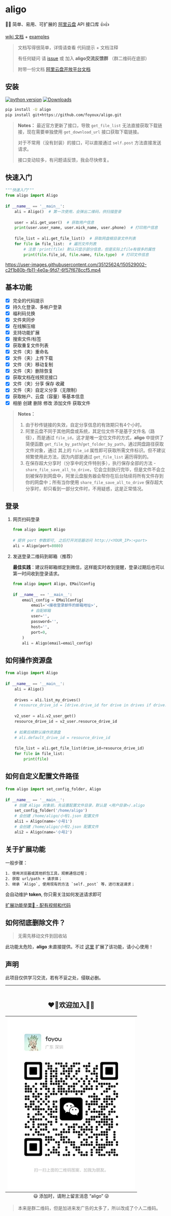 # aligo

🚀🔥 简单、易用、可扩展的 [阿里云盘](https://www.alipan.com/) API 接口库 👍👍

[wiki 文档](https://github.com/foyoux/aligo/wiki) + [examples](https://github.com/foyoux/aligo/tree/main/examples)

> 文档写得很简单，详情请查看 代码提示 + 文档注释
> 
> 有任何疑问 请 [issue](https://github.com/foyoux/aligo/issues/new?assignees=&labels=&template=bug_report.md&title=)
> 或 加入 **aligo交流反馈群** （群二维码在底部）
> 
> 附带一份文档 [阿里云盘开放平台文档](https://www.yuque.com/aliyundrive/zpfszx/fitzlb1uyy0pv0iw)

## 安装

[![python version](https://img.shields.io/pypi/pyversions/aligo)](https://pypi.org/project/aligo/)  [![Downloads](https://static.pepy.tech/personalized-badge/aligo?period=total&units=international_system&left_color=black&right_color=orange&left_text=Downloads)](https://pepy.tech/project/aligo)

```sh
pip install -U aligo
pip install git+https://github.com/foyoux/aligo.git
```

> **Notes：** 最近官方更新了接口，导致 `get_file_list` 无法直接获取下载链接，现在需要单独使用 `get_download_url` 接口获取下载链接。
> 
> 对于不常用（没有封装）的接口，可以直接通过 `self.post` 方法直接发送请求。
>
> 接口变动较多，有问题请反馈，我会尽快修复。

## 快速入门

```python
"""快速入门"""
from aligo import Aligo

if __name__ == '__main__':
    ali = Aligo()  # 第一次使用，会弹出二维码，供扫描登录

    user = ali.get_user()  # 获取用户信息
    print(user.user_name, user.nick_name, user.phone)  # 打印用户信息

    file_list = ali.get_file_list()  # 获取网盘根目录文件列表
    for file in file_list:  # 遍历文件列表
        # 注意：print(file) 默认只显示部分信息，但是实际上file有很多的属性
        print(file.file_id, file.name, file.type)  # 打印文件信息
```

https://user-images.githubusercontent.com/35125624/150529002-c2f1b80b-fb11-4e0a-9fd7-6f57f678ccf5.mp4

## 基本功能

- [x] 完全的代码提示
- [x] 持久化登录、多帐户登录
- [x] 福利码兑换
- [x] 文件夹同步
- [x] 在线解压缩
- [x] 支持功能扩展
- [x] 搜索文件/标签
- [x] 获取重复文件列表
- [x] 文件（夹）重命名
- [x] 文件（夹）上传下载
- [x] 文件（夹）移动复制
- [x] 文件（夹）删除恢复
- [x] 获取文档在线预览接口
- [x] 文件（夹）分享 保存 收藏
- [x] 文件（夹）自定义分享（无限制）
- [x] 获取帐户、云盘（容量）等基本信息
- [x] 相册 创建 删除 修改 添加文件 获取文件

> **Notes：**
> 1. 由于秒传链接的失效，自定分享信息的有效期只有4个小时。
> 2. 阿里云盘不同于其他网盘或系统，其定位文件不是基于文件名（路径），而是通过 `file_id`，这才是唯一定位文件的方式，**aligo** 中提供了简便函数 `get_file_by_path`/`get_folder_by_path`，通过网盘路径获取文件对象，通过 其上的 `file_id` 属性即可获取所需文件标识。但不建议频繁使用此方法，因为内部是通过 `get_file_list` 遍历得到的。
> 3. 在保存超大分享时（分享中的文件特别多），执行保存全部的方法 - `share_file_save_all_to_drive`，它会立刻执行完毕，但是文件不会立刻被保存到网盘中，阿里云盘服务器会帮你在后台陆续将所有文件存到你的网盘中；所有当你使用 `share_file_save_all_to_drive` 保存超大分享时，却只看到一部分文件时，不用疑惑，这是正常情况。

## 登录

1. 网页扫码登录

   ```python
   from aligo import Aligo
   
   # 提供 port 参数即可, 之后打开浏览器访问 http://<YOUR_IP>:<port>
   ali = Aligo(port=8080)
   ```

2. 发送登录二维码到邮箱（推荐）

    **最佳实践**：建议将邮箱绑定到微信，这样能实时收到提醒，登录过期后也可以第一时间收到登录请求。
    
   ```python
   from aligo import Aligo, EMailConfig
   
   if __name__ == '__main__':
       email_config = EMailConfig(
           email='<接收登录邮件的邮箱地址>',
           # 自配邮箱
           user='',
           password='',
           host='',
           port=0,
       )
       ali = Aligo(email=email_config)
   ```

## 如何操作资源盘

```python
from aligo import Aligo

if __name__ == '__main__':
    ali = Aligo()
    
    drives = ali.list_my_drives()
    # resource_drive_id = [drive.drive_id for drive in drives if drive.drive_name == 'resource'][0]
    
    v2_user = ali.v2_user_get()
    resource_drive_id = v2_user.resource_drive_id
    
    # 如果后续默认操作资源盘
    # ali.default_drive_id = resource_drive_id
    
    file_list = ali.get_file_list(drive_id=resource_drive_id)
    for file in file_list:
        print(file)
```

## 如何自定义配置文件路径

```py
from aligo import set_config_folder, Aligo

if __name__ == '__main__':
    # 创建 Aligo 对象前，先设置配置文件目录，默认是 <用户目录>/.aligo
    set_config_folder('/home/aligo')
    # 会创建 /home/aligo/小号1.json 配置文件
    ali1 = Aligo(name='小号1')
    # 会创建 /home/aligo/小号2.json 配置文件
    ali2 = Aligo(name='小号2')
```

## 关于扩展功能

一般步骤：

    1. 使用浏览器或其他抓包工具，观察通信过程；
    2. 获取 url/path + 请求体；
    3. 继承 `Aligo`, 使用现有的方法 `self._post` 等，进行发送请求；
    
会自动维护 **token**, 你只需关注如何发送请求即可

[扩展功能举栗🌰 - 配有视频和代码](https://github.com/foyoux/aligo/issues/24)


## 如何彻底删除文件？
> 无需先移动文件到回收站

此功能太危险，**aligo** 未直接提供。不过 [这里](https://github.com/foyoux/aligo/wiki/%E8%87%AA%E5%AE%9A%E4%B9%89%E5%8A%9F%E8%83%BD---%E5%BD%BB%E5%BA%95%E5%88%A0%E9%99%A4%E6%96%87%E4%BB%B6) 扩展了该功能，请小心使用！


## 声明

此项目仅供学习交流，若有不妥之处，侵联必删。

---

<table align="center">
    <thead align="center">
    <tr>
        <td><h2>❤️‍🔥欢迎加入🤝🏼</h2></td>
    </tr>
    </thead>
    <tbody align="center">
    <tr>
        <td><img src="images/wechat.jpg" alt="aligo反馈交流群"/></td>
    </tr>
    </tbody>
    <tfoot align="center">
    <tr>
        <td>😃 添加时，请附上留言消息 “aligo” 😜</td>
    </tr>
    </tfoot>
</table>

> 本来是群二维码，但是加进来发广告的太多了，所以改成了个人二维码。
